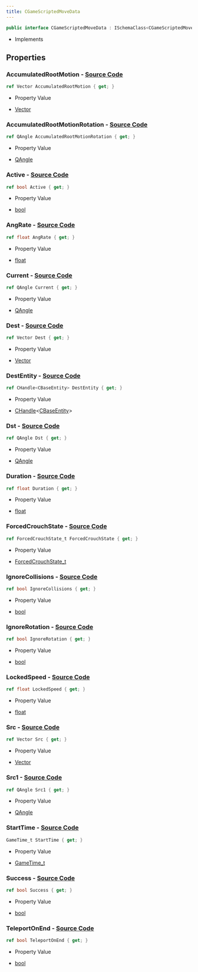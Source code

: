 ```yaml
---
title: CGameScriptedMoveData
---
```


```csharp
public interface CGameScriptedMoveData : ISchemaClass<CGameScriptedMoveData>, ISchemaField, ISchemaClass, INativeHandle
```

- Implements

## Properties

### **AccumulatedRootMotion** - [Source Code](https://github.com/swiftly-solution/swiftlys2/blob/main/managed/src/SwiftlyS2.Generated/Schemas/Interfaces/CGameScriptedMoveData.cs#L16)

```csharp
ref Vector AccumulatedRootMotion { get; }
```

- Property Value

- [Vector](/docs/api/shared/natives/vector)

### **AccumulatedRootMotionRotation** - [Source Code](https://github.com/swiftly-solution/swiftlys2/blob/main/managed/src/SwiftlyS2.Generated/Schemas/Interfaces/CGameScriptedMoveData.cs#L18)

```csharp
ref QAngle AccumulatedRootMotionRotation { get; }
```

- Property Value

- [QAngle](/docs/api/shared/natives/qangle)

### **Active** - [Source Code](https://github.com/swiftly-solution/swiftlys2/blob/main/managed/src/SwiftlyS2.Generated/Schemas/Interfaces/CGameScriptedMoveData.cs#L34)

```csharp
ref bool Active { get; }
```

- Property Value

- [bool](https://learn.microsoft.com/dotnet/api/system.boolean)

### **AngRate** - [Source Code](https://github.com/swiftly-solution/swiftlys2/blob/main/managed/src/SwiftlyS2.Generated/Schemas/Interfaces/CGameScriptedMoveData.cs#L28)

```csharp
ref float AngRate { get; }
```

- Property Value

- [float](https://learn.microsoft.com/dotnet/api/system.single)

### **Current** - [Source Code](https://github.com/swiftly-solution/swiftlys2/blob/main/managed/src/SwiftlyS2.Generated/Schemas/Interfaces/CGameScriptedMoveData.cs#L24)

```csharp
ref QAngle Current { get; }
```

- Property Value

- [QAngle](/docs/api/shared/natives/qangle)

### **Dest** - [Source Code](https://github.com/swiftly-solution/swiftlys2/blob/main/managed/src/SwiftlyS2.Generated/Schemas/Interfaces/CGameScriptedMoveData.cs#L46)

```csharp
ref Vector Dest { get; }
```

- Property Value

- [Vector](/docs/api/shared/natives/vector)

### **DestEntity** - [Source Code](https://github.com/swiftly-solution/swiftlys2/blob/main/managed/src/SwiftlyS2.Generated/Schemas/Interfaces/CGameScriptedMoveData.cs#L50)

```csharp
ref CHandle<CBaseEntity> DestEntity { get; }
```

- Property Value

- [CHandle](/docs/api/shared/natives/chandle-1)<[CBaseEntity](/docs/api/shared/schemadefinitions/cbaseentity)>

### **Dst** - [Source Code](https://github.com/swiftly-solution/swiftlys2/blob/main/managed/src/SwiftlyS2.Generated/Schemas/Interfaces/CGameScriptedMoveData.cs#L48)

```csharp
ref QAngle Dst { get; }
```

- Property Value

- [QAngle](/docs/api/shared/natives/qangle)

### **Duration** - [Source Code](https://github.com/swiftly-solution/swiftlys2/blob/main/managed/src/SwiftlyS2.Generated/Schemas/Interfaces/CGameScriptedMoveData.cs#L30)

```csharp
ref float Duration { get; }
```

- Property Value

- [float](https://learn.microsoft.com/dotnet/api/system.single)

### **ForcedCrouchState** - [Source Code](https://github.com/swiftly-solution/swiftlys2/blob/main/managed/src/SwiftlyS2.Generated/Schemas/Interfaces/CGameScriptedMoveData.cs#L42)

```csharp
ref ForcedCrouchState_t ForcedCrouchState { get; }
```

- Property Value

- [ForcedCrouchState_t](/docs/api/shared/schemadefinitions/forcedcrouchstate_t)

### **IgnoreCollisions** - [Source Code](https://github.com/swiftly-solution/swiftlys2/blob/main/managed/src/SwiftlyS2.Generated/Schemas/Interfaces/CGameScriptedMoveData.cs#L44)

```csharp
ref bool IgnoreCollisions { get; }
```

- Property Value

- [bool](https://learn.microsoft.com/dotnet/api/system.boolean)

### **IgnoreRotation** - [Source Code](https://github.com/swiftly-solution/swiftlys2/blob/main/managed/src/SwiftlyS2.Generated/Schemas/Interfaces/CGameScriptedMoveData.cs#L38)

```csharp
ref bool IgnoreRotation { get; }
```

- Property Value

- [bool](https://learn.microsoft.com/dotnet/api/system.boolean)

### **LockedSpeed** - [Source Code](https://github.com/swiftly-solution/swiftlys2/blob/main/managed/src/SwiftlyS2.Generated/Schemas/Interfaces/CGameScriptedMoveData.cs#L26)

```csharp
ref float LockedSpeed { get; }
```

- Property Value

- [float](https://learn.microsoft.com/dotnet/api/system.single)

### **Src** - [Source Code](https://github.com/swiftly-solution/swiftlys2/blob/main/managed/src/SwiftlyS2.Generated/Schemas/Interfaces/CGameScriptedMoveData.cs#L20)

```csharp
ref Vector Src { get; }
```

- Property Value

- [Vector](/docs/api/shared/natives/vector)

### **Src1** - [Source Code](https://github.com/swiftly-solution/swiftlys2/blob/main/managed/src/SwiftlyS2.Generated/Schemas/Interfaces/CGameScriptedMoveData.cs#L22)

```csharp
ref QAngle Src1 { get; }
```

- Property Value

- [QAngle](/docs/api/shared/natives/qangle)

### **StartTime** - [Source Code](https://github.com/swiftly-solution/swiftlys2/blob/main/managed/src/SwiftlyS2.Generated/Schemas/Interfaces/CGameScriptedMoveData.cs#L32)

```csharp
GameTime_t StartTime { get; }
```

- Property Value

- [GameTime_t](/docs/api/shared/schemadefinitions/gametime_t)

### **Success** - [Source Code](https://github.com/swiftly-solution/swiftlys2/blob/main/managed/src/SwiftlyS2.Generated/Schemas/Interfaces/CGameScriptedMoveData.cs#L40)

```csharp
ref bool Success { get; }
```

- Property Value

- [bool](https://learn.microsoft.com/dotnet/api/system.boolean)

### **TeleportOnEnd** - [Source Code](https://github.com/swiftly-solution/swiftlys2/blob/main/managed/src/SwiftlyS2.Generated/Schemas/Interfaces/CGameScriptedMoveData.cs#L36)

```csharp
ref bool TeleportOnEnd { get; }
```

- Property Value

- [bool](https://learn.microsoft.com/dotnet/api/system.boolean)

